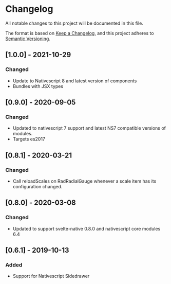 # Changelog
All notable changes to this project will be documented in this file.

The format is based on [Keep a Changelog](https://keepachangelog.com/en/1.0.0/),
and this project adheres to [Semantic Versioning](https://semver.org/spec/v2.0.0.html).

## [1.0.0] - 2021-10-29
### Changed
  - Update to Nativescript 8 and latest version of components
  - Bundles with JSX types

## [0.9.0] - 2020-09-05
### Changed
 - Updated to nativescript 7 support and latest NS7 compatible versions of modules.
 - Targets es2017


## [0.8.1] - 2020-03-21
### Changed
 - Call reloadScales on RadRadialGauge whenever a scale item has its configuration changed.

## [0.8.0] - 2020-03-08
### Changed
 - Updated to support svelte-native 0.8.0 and nativescript core modules 6.4


## [0.6.1] - 2019-10-13

### Added
 - Support for Nativescript Sidedrawer

